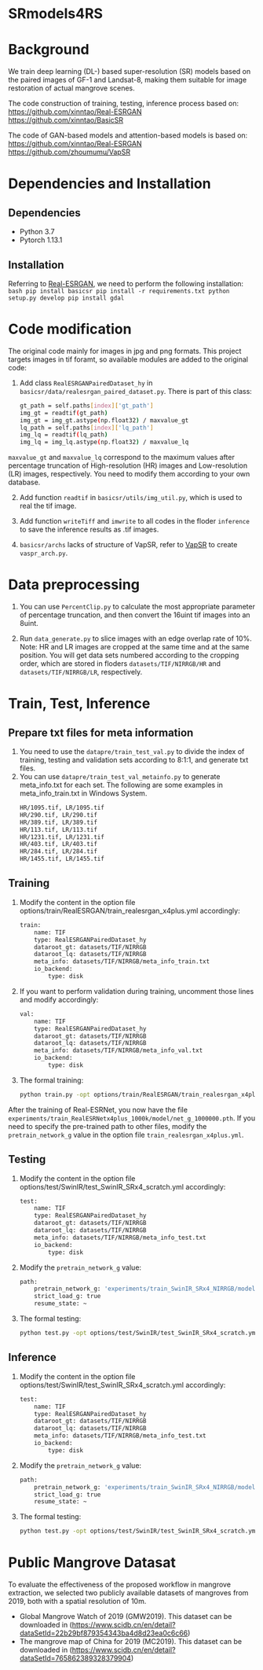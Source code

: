 # SRmodels4RS
 
# Background
We train deep learning (DL-) based super-resolution (SR) models based on the paired images of GF-1 and Landsat-8, making them suitable for image restoration of actual mangrove scenes.

The code construction of training, testing, inference process based on:
https://github.com/xinntao/Real-ESRGAN
https://github.com/xinntao/BasicSR

The code of GAN-based models and attention-based models is based on:
https://github.com/xinntao/Real-ESRGAN
https://github.com/zhoumumu/VapSR


# Dependencies and Installation

## Dependencies
- Python 3.7
- Pytorch 1.13.1

## Installation
Referring to [Real-ESRGAN](https://github.com/xinntao/Real-ESRGAN), we need to perform the following installation:
    ```bash
    pip install basicsr
    pip install -r requirements.txt
    python setup.py develop
    pip install gdal
    ```
# Code modification

The original code mainly for images in jpg and png formats. This project targets images in tif foramt, so available modules are added to the original code:

1. Add class `RealESRGANPairedDataset_hy` in `basicsr/data/realesrgan_paired_dataset.py`. There is part of this class:
    ```bash
    gt_path = self.paths[index]['gt_path']
    img_gt = readtif(gt_path)
    img_gt = img_gt.astype(np.float32) / maxvalue_gt
    lq_path = self.paths[index]['lq_path']
    img_lq = readtif(lq_path)
    img_lq = img_lq.astype(np.float32) / maxvalue_lq
    ```
`maxvalue_gt` and `maxvalue_lq` correspond to the maximum values after percentage truncation of High-resolution (HR) images and Low-resolution (LR) images, respectively. You need to modify them according to your own database.

2. Add function `readtif` in `basicsr/utils/img_util.py`, which is used to real the tif image.

3. Add function `writeTiff` and `imwrite` to all codes in the floder `inference` to save the inference results as .tif images.

4. `basicsr/archs` lacks of structure of VapSR, refer to [VapSR](https://github.com/zhoumumu/VapSR) to create `vaspr_arch.py`.

# Data preprocessing

1. You can use `PercentClip.py` to calculate the most appropriate parameter of percentage truncation, and then convert the 16uint tif images into an 8uint.

2. Run `data_generate.py` to slice images with an edge overlap rate of 10%. Note: HR and LR images are cropped at the same time and at the same position. You will get data sets numbered according to the cropping order, which are stored in floders `datasets/TIF/NIRRGB/HR` and `datasets/TIF/NIRRGB/LR`, respectively.

# Train, Test, Inference
## Prepare txt files for meta information
1. You need to use the `datapre/train_test_val.py` to divide the index of training, testing and validation sets according to 8:1:1, and generate txt files.
2. You can use `datapre/train_test_val_metainfo.py` to generate meta_info.txt for each set. The following are some examples in meta_info_train.txt in Windows System.
    ```bash
    HR/1095.tif, LR/1095.tif
    HR/290.tif, LR/290.tif
    HR/389.tif, LR/389.tif
    HR/113.tif, LR/113.tif
    HR/1231.tif, LR/1231.tif
    HR/403.tif, LR/403.tif
    HR/284.tif, LR/284.tif
    HR/1455.tif, LR/1455.tif
    ```

## Training
1. Modify the content in the option file options/train/RealESRGAN/train_realesrgan_x4plus.yml accordingly:
    ```bash
    train:
        name: TIF
        type: RealESRGANPairedDataset_hy
        dataroot_gt: datasets/TIF/NIRRGB
        dataroot_lq: datasets/TIF/NIRRGB
        meta_info: datasets/TIF/NIRRGB/meta_info_train.txt
        io_backend:
            type: disk
    ```
2. If you want to perform validation during training, uncomment those lines and modify accordingly:
    ```bash
    val:
        name: TIF
        type: RealESRGANPairedDataset_hy
        dataroot_gt: datasets/TIF/NIRRGB
        dataroot_lq: datasets/TIF/NIRRGB
        meta_info: datasets/TIF/NIRRGB/meta_info_val.txt
        io_backend:
            type: disk
    ```
3. The formal training:
    ```bash
	python train.py -opt options/train/RealESRGAN/train_realesrgan_x4plus.yml
    ```
After the training of Real-ESRNet, you now have the file `experiments/train_RealESRNetx4plus_1000k/model/net_g_1000000.pth`. If you need to specify the pre-trained path to other files, modify the `pretrain_network_g` value in the option file `train_realesrgan_x4plus.yml`.

## Testing
1. Modify the content in the option file options/test/SwinIR/test_SwinIR_SRx4_scratch.yml accordingly:
    ```bash
    test:
        name: TIF
        type: RealESRGANPairedDataset_hy
        dataroot_gt: datasets/TIF/NIRRGB
        dataroot_lq: datasets/TIF/NIRRGB
        meta_info: datasets/TIF/NIRRGB/meta_info_test.txt
        io_backend:
            type: disk
    ```
2. Modify the `pretrain_network_g` value:
    ```bash
    path:
        pretrain_network_g: 'experiments/train_SwinIR_SRx4_NIRRGB/models/net_g_latest.pth'
        strict_load_g: true
        resume_state: ~
    ```
3. The formal testing:
    ```bash
	python test.py -opt options/test/SwinIR/test_SwinIR_SRx4_scratch.yml
    ```

## Inference
1. Modify the content in the option file options/test/SwinIR/test_SwinIR_SRx4_scratch.yml accordingly:
    ```bash
    test:
        name: TIF
        type: RealESRGANPairedDataset_hy
        dataroot_gt: datasets/TIF/NIRRGB
        dataroot_lq: datasets/TIF/NIRRGB
        meta_info: datasets/TIF/NIRRGB/meta_info_test.txt
        io_backend:
            type: disk
    ```
2. Modify the `pretrain_network_g` value:
    ```bash
    path:
        pretrain_network_g: 'experiments/train_SwinIR_SRx4_NIRRGB/models/net_g_latest.pth'
        strict_load_g: true
        resume_state: ~
    ```
3. The formal testing:
    ```bash
	python test.py -opt options/test/SwinIR/test_SwinIR_SRx4_scratch.yml

# Public Mangrove Datasat
To evaluate the effectiveness of the proposed workflow in mangrove extraction, we selected two publicly available datasets of mangroves from 2019, both with a spatial resolution of 10m.

- Global Mangrove Watch of 2019 (GMW2019). This dataset can be downloaded in (https://www.scidb.cn/en/detail?dataSetId=22b29bf879354343ba4d8d23ea0c6c66)
- The mangrove map of China for 2019 (MC2019). This dataset can be downloaded in (https://www.scidb.cn/en/detail?dataSetId=765862389328379904)
